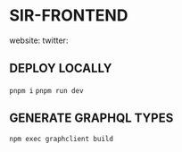# SIR-FRONTEND

website:
twitter:

## DEPLOY LOCALLY

`pnpm i`
`pnpm run dev`

## GENERATE GRAPHQL TYPES

`npm exec graphclient build`
